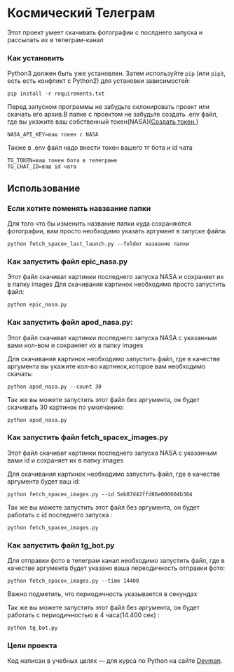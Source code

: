 # Космический Телеграм

Этот проект умеет скачивать фотографии с послднего запуска и рассылать их в телеграм-канал

### Как установить

Python3 должен быть уже установлен. 
Затем используйте `pip` (или `pip3`, есть есть конфликт с Python2) для установки зависимостей:
```
pip install -r requirements.txt
```
Перед запуском программы не забудьте склонировать проект или скачать его архив.В папке с проектом не забудьте создать .env файл, где вы укажите ваш собственный токен(NASA)([Создать токен.](https://api.nasa.gov/#epic))
```
NASA_API_KEY=ваш токен с NASA
```
Также в .env файл надо внести токен вашего тг бота и id чата
```
TG_TOKEN=ваш токен бота в телеграме
TG_CHAT_ID=ваш id чата
```

## Использование

### Если хотите поменять навзвание папки
Для того что бы изменить название папки куда сохраняются фотографии, вам просто необходимо указать аргумент в запуске файла:
```
python fetch_spacex_last_launch.py --folder название папки
```

### Как запустить файл epic_nasa.py
Этот файл скачиват картинки последнего запуска NASA и сохраняет их в папку images
Для скачивания картинок необходимо просто запустить файл:
```
python epic_nasa.py
```

### Как запустить файл  apod_nasa.py:
Этот файл скачиват картинки последнего запуска NASA с указанным вами кол-вом и сохраняет их в папку images

Для скачивания картинок необходимо запустить файл, где в качестве аргумента вы укажите кол-во картинок,которое вам необходимо скачать:

```
python apod_nasa.py --count 30
```

Так же вы можете запустить этот файл без аргумента, он будет скачивать 30 картинок по умолчанию:
```
python apod_nasa.py
```
### Как запустить файл fetch_spacex_images.py
Этот файл скачиват картинки последнего запуска NASA с указанным вами id и сохраняет их в папку images

Для скачивания картинок необходимо запустить файл, где в качестве аргумента будет ваш id:
```
python fetch_spacex_images.py --id 5eb87d42ffd86e000604b384
```

Так же вы можете запустить этот файл без аргумента, он будет работать с id последнего запуска
:
```
python fetch_spacex_images.py
```
### Как запустить файл tg_bot.py
Для отправки фото в телеграм канал необходимо запустить файл, где в качестве аргумента будет указано ваша переодичность отправки фото:
```
python fetch_spacex_images.py --time 14400
```
Важно подметить, что периодичность указывается в секундах

Так же вы можете запустить этот файл без аргумента, он будет работать с периодичностью в 4 часа(14.400 сек)
:
``` 
python tg_bot.py
```

### Цели проекта
Код написан в учебных целях — для курса по Python на сайте [Devman](https://dvmn.org/modules/). 
